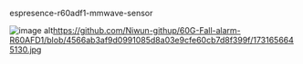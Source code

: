 espresence-r60adf1-mmwave-sensor

![image alt](image_url)https://github.com/Niwun-githup/60G-Fall-alarm-R60AFD1/blob/4566ab3af9d0991085d8a03e9cfe60cb7d8f399f/1731656645130.jpg

